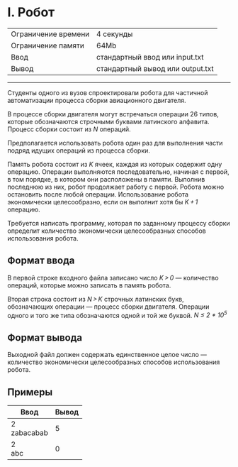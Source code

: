 # I. Робот

<table>
  <tr>
  	<td>Ограничение времени</td>
  	<td>4 секунды</td>
  </tr>
  <tr>
  	<td>Ограничение памяти</td>
  	<td>64Mb</td>
  </tr>
  <tr>
  	<td>Ввод</td>
  	<td>стандартный ввод или input.txt</td>
  </tr>
  <tr>
  	<td>Вывод</td>
  	<td>стандартный вывод или output.txt</td>
  </tr>
</table>

---
Студенты одного из вузов спроектировали робота для частичной автоматизации процесса сборки авиационного двигателя.

В процессе сборки двигателя могут встречаться операции 26 типов, которые обозначаются строчными буквами латинского алфавита. Процесс сборки состоит из *N* операций.

Предполагается использовать робота один раз для выполнения части подряд идущих операций из процесса сборки.

Память робота состоит из *K* ячеек, каждая из которых содержит одну операцию. Операции выполняются последовательно, начиная с первой, в том порядке, в котором они расположены в памяти. Выполнив последнюю из них, робот продолжает работу с первой. Робота можно остановить после любой операции. Использование робота экономически целесообразно, если он выполнит хотя бы *K + 1* операцию.

Требуется написать программу, которая по заданному процессу сборки определит количество экономически целесообразных способов использования робота.

## Формат ввода

В первой строке входного файла записано число *K > 0* — количество операций, которые можно записать в память робота.

Вторая строка состоит из *N > K* строчных латинских букв, обозначающих операции — процесс сборки двигателя. Операции одного и того же типа обозначаются одной и той же буквой. *N ≤ 2 \* 10<sup>5</sup>*

## Формат вывода

Выходной файл должен содержать единственное целое число — количество экономически целесообразных способов использования робота.

## Примеры

|Ввод|Вывод|
|---|---|
|2<br>zabacabab|5|
|2<br>abc|0|
